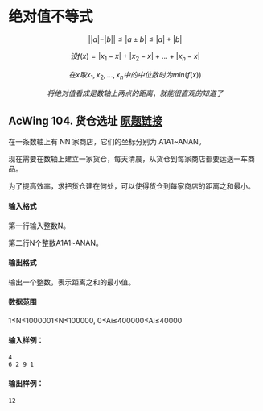 # 绝对值不等式

$$
||a|-|b|| ≤|a±b|≤|a|+|b|
$$

$$
设f(x)=|x_1-x|+|x_2-x|+\dots+|x_n-x|
$$

$$
在x取x_1,x_2,\dots,x_n中的中位数时为min(f(x))
$$

$$
将绝对值看成是数轴上两点的距离，就能很直观的知道了
$$



## AcWing 104. 货仓选址   [原题链接](https://www.acwing.com/problem/content/106/)

在一条数轴上有 NN 家商店，它们的坐标分别为 A1A1~ANAN。

现在需要在数轴上建立一家货仓，每天清晨，从货仓到每家商店都要运送一车商品。

为了提高效率，求把货仓建在何处，可以使得货仓到每家商店的距离之和最小。

#### 输入格式

第一行输入整数N。

第二行N个整数A1A1~ANAN。

#### 输出格式

输出一个整数，表示距离之和的最小值。

#### 数据范围

1≤N≤1000001≤N≤100000,
0≤Ai≤400000≤Ai≤40000

#### 输入样例：

```
4
6 2 9 1
```

#### 输出样例：

```
12
```